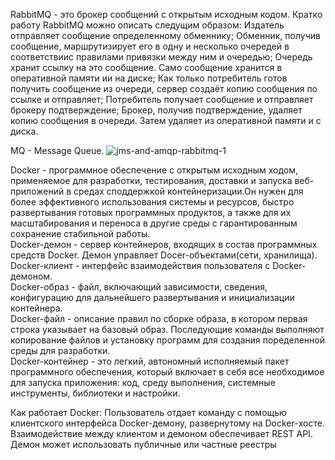 RabbitMQ - это брокер сообщений с открытым исходным кодом.
Кратко работу RabbitMQ можно описать следущим образом:
Издатель отправляет сообщение определенному обменнику;
Обменник, получив сообщение, маршрутизирует его в одну и несколько очередей в
соответствиис правилами привязки между ним и очередью;
Очередь хранит ссылку на это сообщение. Само сообщение хранится в оперативной
памяти ии на диске;
Как только потребитель готов получить сообщение из очереди, сервер создаёт
копию сообщения по ссылке и отправляет;
Потребитель получает сообщение и отправляет брокеру подтверждение;
Брокер, получив подтверждение, удаляет копию сообщения в очереди. Затем
удаляет из оперативной памяти и с диска.

MQ - Message Queue.
![jms-and-amqp-rabbitmq-1](https://user-images.githubusercontent.com/90219892/154923160-8c8a1e8d-c997-437c-8bb4-96f937bd75eb.png)

Docker - программное обеспечение с открытым исходным ходом, применяемое для разработки,
тестирования, доставки и запуска веб-приложений в средах споддержкой контейнеризации.Он нужен
для более эффективного использования системы и ресурсов, быстро развертывания готовых
программных продуктов, а также для их масштабирования и переноса в другие среды с гарантированным 
сохранение стабильной работы.
<br>
Docker-демон - сервер контейнеров, входящих в состав программных средств Docker. Демон управляет
Docer-объектами(сети, хранилища).
<br>
Docker-клиент - интерфейс взаимодействия пользователя с Docker-демоном.
<br>
Docker-образ - файл, включающий зависимости, сведения, конфигурацию для дальнейшего развертывания и 
инициализации контейнера.
<br>
Docker-файл - описание правил по сборке образа, в котором первая строка указывает на базовый образ.
Последующие команды выполняют копирование файлов и установку программ для создания поределенной среды для
разработки.
<br>
Docker-контейнер - это легкий, автономный исполняемый пакет программного обеспечения, который включает в себя
все необходимое для запуска приложения: код, среду выполнения, системные инструменты, библиотеки и настройки.

Как работает Docker:
Пользователь отдает команду с помощью клиентского интерфейса Docker-демону, развернутому на Docker-хосте.
Взаимодействие между клиентом и демоном обеспечивает REST API. Демон может использовать публичные или частные реестры
